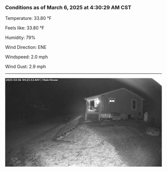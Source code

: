 ### Conditions as of March 6, 2025 at 4:30:29 AM CST 

Temperature: 33.80 &deg;F

Feels like: 33.80 &deg;F

Humidity: 79%

Wind Direction: ENE

Windspeed: 2.0 mph

Wind Gust: 2.9 mph

---

<img src="./images/latest.jpeg"/>

